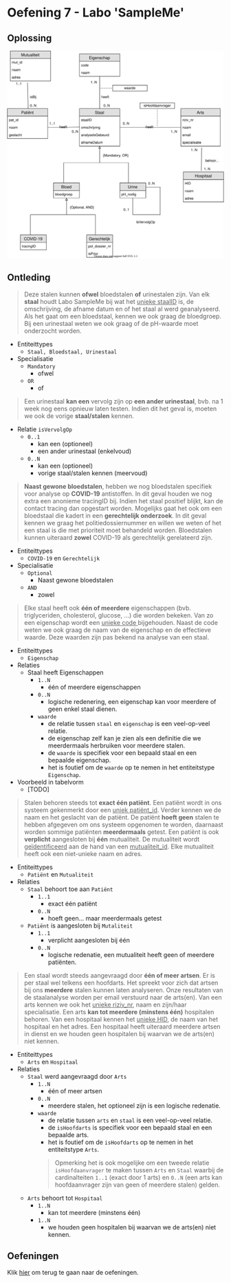 # Oefening 7 - Labo 'SampleMe'

## Oplossing
<img src="./exercise-7.svg">

## Ontleding
> Deze stalen kunnen **ofwel** bloedstalen **of** urinestalen zijn. Van elk **staal** houdt Labo SampleMe bij wat het <ins>unieke staalID</ins> is, de omschrijving, de afname datum en of het staal al werd geanalyseerd. 
> Als het gaat om een bloedstaal, kennen we ook graag de bloedgroep. Bij een urinestaal weten we ook graag of de pH-waarde moet onderzocht worden.
- Entiteittypes
    - `Staal, Bloedstaal, Urinestaal`
- Specialisatie
    - `Mandatory`
        - ofwel
    - `OR`
        - of

> Een urinestaal **kan een** vervolg zijn op **een ander urinestaal**, bvb. na 1 week nog eens opnieuw laten testen. 
> Indien dit het geval is, moeten we ook de vorige **staal/stalen** kennen.
- Relatie `isVervolgOp`
    - `0..1` 
        - kan een (optioneel) 
        - een ander urinestaal (enkelvoud)
    - `0..N`
        - kan een (optioneel)
        - vorige staal/stalen kennen (meervoud)

> **Naast gewone bloedstalen**, hebben we nog bloedstalen specifiek voor analyse op **COVID-19** antistoffen. In dit geval houden we nog extra een anonieme tracingID bij. Indien het staal positief blijkt, kan de contact tracing dan opgestart worden. Mogelijks gaat het ook om een bloedstaal die kadert in een **gerechtelijk onderzoek**. In dit geval kennen we graag het politiedossiernummer en willen we weten of het een staal is die met prioriteit moet behandeld worden. Bloedstalen kunnen uiteraard **zowel** COVID-19 als gerechtelijk gerelateerd zijn.
- Entiteittypes
    - `COVID-19` en `Gerechtelijk`
- Specialisatie
    - `Optional`
        - Naast gewone bloedstalen
    - `AND`
        - zowel

> Elke staal heeft ook **één of meerdere** eigenschappen (bvb. triglyceriden, cholesterol, glucose, …) die worden bekeken. Van zo een eigenschap wordt een <ins>unieke code </ins> bijgehouden. Naast de code weten we ook graag de naam van de eigenschap en de effectieve waarde. Deze waarden zijn pas bekend na analyse van een staal.
- Entiteittypes
    - `Eigenschap`
- Relaties
    - Staal heeft Eigenschappen
        - `1..N`
            - één of meerdere eigenschappen
        - `0..N`
            - logische redenering, een eigenschap kan voor meerdere of geen enkel staal dienen.
        - `waarde`
            - de relatie tussen `staal` en `eigenschap` is een veel-op-veel relatie. 
            - de eigenschap zelf kan je zien als een definitie  die we meerdermaals herbruiken voor meerdere stalen.
            - de `waarde` is specifiek voor een bepaald staal en een bepaalde eigenschap.
            - het is foutief om de `waarde` op te nemen in het entiteitstype `Eigenschap`.
- Voorbeeld in tabelvorm
    - [TODO]

> Stalen behoren steeds tot **exact één patiënt**. Een patiënt wordt in ons systeem gekenmerkt door een <ins>uniek patiënt_id</ins>. Verder kennen we de naam en het geslacht van de patiënt. De patiënt **hoeft geen** stalen te hebben afgegeven om ons systeem opgenomen te worden, daarnaast worden sommige patiënten **meerdermaals** getest. Een patiënt is ook **verplicht** aangesloten bij **één** mutualiteit. De mutualiteit wordt <ins>geïdentificeerd</ins> aan de hand van een <ins>mutualiteit_id</ins>. Elke mutualiteit heeft ook een niet-unieke naam en adres.
- Entiteittypes
    - `Patiënt` en `Mutualiteit`
- Relaties
    - `Staal` behoort toe aan `Patiënt`
        - `1..1`
            - exact één patiënt
        - `0..N`
            - hoeft geen... maar meerdermaals getest
    - `Patiënt` is aangesloten bij `Mutaliteit`
        - `1..1`
            - verplicht aangesloten bij één
        - `0..N`
            - logische redenatie, een mutualiteit heeft geen of meerdere patiënten.

> Een staal wordt steeds aangevraagd door **één of meer artsen**. Er is per staal wel telkens een hoofdarts. Het spreekt voor zich dat artsen bij ons **meerdere** stalen kunnen laten analyseren. Onze resultaten van de staalanalyse worden per email verstuurd naar de arts(en). Van een arts kennen we ook het <ins>unieke riziv_nr</ins>, naam en zijn/haar specialisatie. Een arts **kan tot meerdere (minstens één)** hospitalen behoren. Van een hospitaal kennen het <ins>unieke HID</ins>, de naam van het hospitaal en het adres. Een hospitaal heeft uiteraard meerdere artsen in dienst en we houden geen hospitalen bij waarvan we de arts(en) niet kennen.
- Entiteittypes
    - `Arts` en `Hospitaal`
- Relaties
    - `Staal` werd aangevraagd door `Arts`
        - `1..N`
            - één of meer artsen
        - `0..N`
            - meerdere stalen, het optioneel zijn is een logische redenatie.
        - `waarde`
            - de relatie tussen `arts` en `staal` is een veel-op-veel relatie. 
            - de `isHoofdarts` is specifiek voor een bepaald staal en een bepaalde arts.
            - het is foutief om de `isHoofdarts` op te nemen in het entiteitstype `Arts`.
            > Opmerking het is ook mogelijke om een tweede relatie `isHoofdaanvrager` te maken tussen `Arts` en `Staal` waarbij de cardinalteiten `1..1` (exact door 1 arts) en `0..N` (een arts kan hoofdaanvrager zijn van geen of meerdere stalen) gelden.
    - `Arts` behoort tot `Hospitaal`
        - `1..N`
            - kan tot meerdere (minstens één)
        - `1..N`
            - we houden geen hospitalen bij waarvan we de arts(en) niet kennen.

## Oefeningen
Klik [hier](../exercises.md) om terug te gaan naar de oefeningen.
